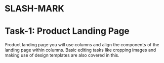 # SLASH-MARK

# Task-1: Product Landing Page

Product landing page you will use columns and align the components of the landing page within columns. Basic editing tasks like cropping images and making use of design templates are also covered in this.
